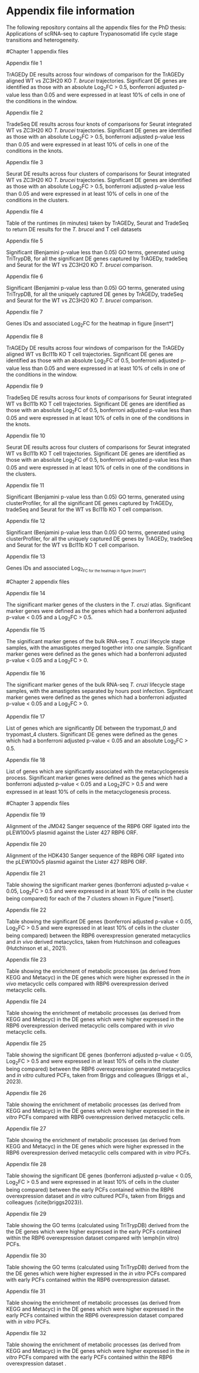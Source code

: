 # Appendix file information

The following repository contains all the appendix files for the PhD thesis: Applications of scRNA-seq to capture Trypanosomatid life cycle stage transitions and heterogeneity.

#Chapter 1 appendix files

Appendix file 1

TrAGEDy DE results across four windows of comparison for the TrAGEDy aligned WT vs ZC3H20 KO _T. brucei_ trajectories. Significant DE genes are identified as those with an absolute Log<sub>2</sub>FC > 0.5, bonferroni adjusted p-value less than 0.05 and were expressed in at least 10\% of cells in one of the conditions in the window.

Appendix file 2

TradeSeq DE results across four knots of comparisons for Seurat integrated WT vs ZC3H20 KO _T. brucei_ trajectories. Significant DE genes are identified as those with an absolute Log<sub>2</sub>FC > 0.5, bonferroni adjusted p-value less than 0.05 and were expressed in at least 10\% of cells in one of the conditions in the knots.

Appendix file 3

Seurat DE results across four clusters of comparisons for Seurat integrated WT vs ZC3H20 KO _T. brucei_ trajectories. Significant DE genes are identified as those with an absolute Log<sub>2</sub>FC > 0.5, bonferroni adjusted p-value less than 0.05 and were expressed in at least 10\% of cells in one of the conditions in the clusters.

Appendix file 4

Table of the runtimes (in minutes) taken by TrAGEDy, Seurat and TradeSeq to return DE results for the _T. brucei_ and T cell datasets

Appendix file 5

Significant (Benjamini p-value less than 0.05) GO terms, generated using TriTrypDB, for all the significant DE genes captured by TrAGEDy, tradeSeq and Seurat for the WT vs ZC3H20 KO _T. brucei_ comparison.

Appendix file 6

Significant (Benjamini p-value less than 0.05) GO terms, generated using TriTrypDB, for all the uniquely captured DE genes by TrAGEDy, tradeSeq and Seurat for the WT vs ZC3H20 KO _T. brucei_ comparison.

Appendix file 7

Genes IDs and associated Log<sub>2</sub>FC for the heatmap in figure [insert*]

Appendix file 8

TrAGEDy DE results across four windows of comparison for the TrAGEDy aligned WT vs Bcl11b KO T cell trajectories. Significant DE genes are identified as those with an absolute Log<sub>2</sub>FC of 0.5, bonferroni adjusted p-value less than 0.05 and were expressed in at least 10\% of cells in one of the conditions in the window.

Appendix file 9

TradeSeq DE results across four knots of comparisons for Seurat integrated WT vs Bcl11b KO T cell trajectories. Significant DE genes are identified as those with an absolute Log<sub>2</sub>FC of 0.5, bonferroni adjusted p-value less than 0.05 and were expressed in at least 10\% of cells in one of the conditions in the knots.

Appendix file 10

Seurat DE results across four clusters of comparisons for Seurat integrated WT vs Bcl11b KO T cell trajectories. Significant DE genes are identified as those with an absolute Log<sub>2</sub>FC of 0.5, bonferroni adjusted p-value less than 0.05 and were expressed in at least 10\% of cells in one of the conditions in the clusters.

Appendix file 11

Significant (Benjamini p-value less than 0.05) GO terms, generated using clusterProfiler, for all the significant DE genes captured by TrAGEDy, tradeSeq and Seurat for the WT vs Bcl11b KO T cell comparison.

Appendix file 12

Significant (Benjamini p-value less than 0.05) GO terms, generated using clusterProfiler, for all the uniquely captured DE genes by TrAGEDy, tradeSeq and Seurat for the WT vs Bcl11b KO T cell comparison.

Appendix file 13

Genes IDs and associated Log<sub>2<sub>FC for the heatmap in figure [insert*]


#Chapter 2 appendix files

Appendix file 14

The significant marker genes of the clusters in the _T. cruzi_ atlas. Significant marker genes were defined as the genes which had a bonferroni adjusted p-value < 0.05 and a Log<sub>2</sub>FC > 0.5. 

Appendix file 15

The significant marker genes of the bulk RNA-seq _T. cruzi_ lifecycle stage samples, with the amastigotes merged together into one sample. Significant marker genes were defined as the genes which had a bonferroni adjusted p-value < 0.05 and a Log<sub>2</sub>FC > 0.

Appendix file 16

The significant marker genes of the bulk RNA-seq _T. cruzi_ lifecycle stage samples, with the amastigotes separated by hours post infection. Significant marker genes were defined as the genes which had a bonferroni adjusted p-value < 0.05 and a Log<sub>2</sub>FC > 0.

Appendix file 17

List of genes which are significantly DE between the trypomast_0 and trypomast_4 clusters. Significant DE genes were defined as the genes which had a bonferroni adjusted p-value < 0.05 and an absolute Log<sub>2</sub>FC > 0.5.

Appendix file 18 

List of genes which are significantly associated with the metacyclogenesis process. Significant marker genes were defined as the genes which had a bonferroni adjusted p-value < 0.05 and a Log<sub>2</sub>2FC > 0.5 and were expressed in at least 10% of cells in the metacyclogenesis process.


#Chapter 3 appendix files

Appendix file 19 

Alignment of the JM042 Sanger sequence of the RBP6 ORF ligated into the pLEW100v5 plasmid against the Lister 427 RBP6 ORF.

Appendix file 20 

Alignment of the HDK430 Sanger sequence of the RBP6 ORF ligated into the pLEW100v5 plasmid against the Lister 427 RBP6 ORF.

Appendix file 21 

Table showing the significant marker genes (bonferroni adjusted p-value < 0.05, Log<sub>2</sub>FC > 0.5 and were expressed in at least 10\% of cells in the cluster being compared) for each of the 7 clusters shown in Figure [*insert].

Appendix file 22 

Table showing the significant DE genes (bonferroni adjusted p-value < 0.05, Log<sub>2</sub>FC > 0.5 and were expressed in at least 10\% of cells in the cluster being compared) between the RBP6 overexpression generated metacyclics and _in vivo_ derived metacyclics, taken from Hutchinson and colleagues (Hutchinson et al., 2021).

Appendix file 23 

Table showing the enrichment of metabolic processes (as derived from KEGG and Metacyc) in the DE genes which were higher expressed in the _in vivo_ metacyclic cells compared with RBP6 overexpression derived metacyclic cells.

Appendix file 24 

Table showing the enrichment of metabolic processes (as derived from KEGG and Metacyc) in the DE genes which were higher expressed in the RBP6 overexpression derived metacyclic cells compared with _in vivo_ metacyclic cells.

Appendix file 25 

Table showing the significant DE genes (bonferroni adjusted p-value < 0.05, Log<sub>2</sub>FC > 0.5 and were expressed in at least 10\% of cells in the cluster being compared) between the RBP6 overexpression generated metacyclics and _in vitro_ cultured PCFs, taken from Briggs and colleagues (Briggs et al., 2023).

Appendix file 26 

Table showing the enrichment of metabolic processes (as derived from KEGG and Metacyc) in the DE genes which were higher expressed in the _in vitro_ PCFs compared with RBP6 overexpression derived metacyclic cells.

Appendix file 27 

Table showing the enrichment of metabolic processes (as derived from KEGG and Metacyc) in the DE genes which were higher expressed in the RBP6 overexpression derived metacyclic cells compared with _in vitro_ PCFs.

Appendix file 28 

Table showing the significant DE genes (bonferroni adjusted p-value < 0.05, Log<sub>2</sub>FC > 0.5 and were expressed in at least 10\% of cells in the cluster being compared) between the early PCFs contained within the RBP6 overexpression dataset and _in vitro_ cultured PCFs, taken from Briggs and colleagues (\cite{briggs2023}).

Appendix file 29 

Table showing the GO terms (calculated using TriTrypDB) derived from the the DE genes which were higher expressed in the early PCFs contained within the RBP6 overexpression dataset compared with \emph{in vitro} PCFs.

Appendix file 30 

Table showing the GO terms (calculated using TriTrypDB) derived from the the DE genes which were higher expressed in the _in vitro_ PCFs compared with early PCFs contained within the RBP6 overexpression dataset.

Appendix file 31 

Table showing the enrichment of metabolic processes (as derived from KEGG and Metacyc) in the DE genes which were higher expressed in the early PCFs contained within the RBP6 overexpression dataset compared with _in vitro_ PCFs.

Appendix file 32 

Table showing the enrichment of metabolic processes (as derived from KEGG and Metacyc) in the DE genes which were higher expressed in the _in vitro_ PCFs compared with the early PCFs contained within the RBP6 overexpression dataset .

